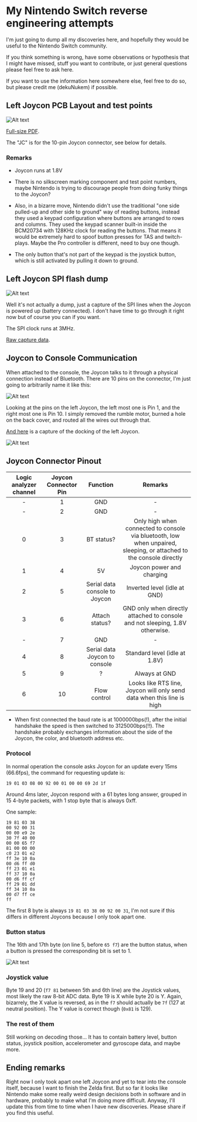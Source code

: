# My Nintendo Switch reverse engineering attempts

I'm just going to dump all my discoveries here, and hopefully they would be useful to the Nintendo Switch community.

If you think something is wrong, have some observations or hypothesis that I might have missed, stuff you want to contribute, or just general questions please feel free to ask here.

If you want to use the information here somewhere else, feel free to do so, but please credit me (dekuNukem) if possible.

## Left Joycon PCB Layout and test points

![Alt text](http://i.imgur.com/7Ui8lFv.jpg)

[Full-size PDF](./joycon_left_pcb.pdf).

The "JC" is for the 10-pin Joycon connector, see below for details.

### Remarks

* Joycon runs at 1.8V

* There is no silkscreen marking component and test point numbers, maybe Nintendo is trying to discourage people from doing funky things to the Joycon?

* Also, in a bizarre move, Nintendo didn't use the traditional "one side pulled-up and other side to ground" way of reading buttons, instead they used a keypad configuration where buttons are arranged to rows and columns. They used the keypad scanner built-in inside the BCM20734 with 128KHz clock for reading the buttons. That means it would be extremely hard to spoof button presses for TAS and twitch-plays. Maybe the Pro controller is different, need to buy one though.

* The only button that's not part of the keypad is the joystick button, which is still activated by pulling it down to ground.

## Left Joycon SPI flash dump

![Alt text](https://i.imgur.com/2c3tmyd.png)

Well it's not actually a dump, just a capture of the SPI lines when the Joycon is powered up (battery connected). I don't have time to go through it right now but of course you can if you want.

The SPI clock runs at 3MHz.

[Raw capture data](./logic_captures/leftjoyconspiflashpoweron.logicdata).

## Joycon to Console Communication

When attached to the console, the Joycon talks to it through a physical connection instead of Bluetooth. There are 10 pins on the connector, I'm just going to arbitrarily name it like this:

![Alt text](https://i.imgur.com/52xjlRb.jpg)

Looking at the pins on the left Joycon, the left most one is Pin 1, and the right most one is Pin 10. I simply removed the rumble motor, burned a hole on the back cover, and routed all the wires out through that.

[And here](./logic_captures/leftjoycon_docking.logicdata) is a capture of the docking of the left Joycon.

![Alt text](https://i.imgur.com/iUq5RNG.png)

## Joycon Connector Pinout


| Logic analyzer channel | Joycon Connector Pin |            Function           |                                                       Remarks                                                       |
|:----------------------:|:--------------------:|:-----------------------------:|:-------------------------------------------------------------------------------------------------------------------:|
|            -           |           1          |              GND              |                                                          -                                                          |
|            -           |           2          |              GND              |                                                          -                                                          |
|            0           |           3          |           BT status?          | Only high when connected to console via bluetooth, low when unpaired, sleeping, or attached to the console directly |
|            1           |           4          |               5V              |                                              Joycon power and charging                                              |
|            2           |           5          | Serial data console to Joycon |                                             Inverted level (idle at GND)                                            |
|            3           |           6          |         Attach status?        |                     GND only when directly attached to console and not sleeping, 1.8V otherwise.                    |
|            -           |           7          |              GND              |                                                          -                                                          |
|            4           |           8          | Serial data Joycon to console |                                            Standard level (idle at 1.8V)                                            |
|            5           |           9          |               ?               |                                                    Always at GND                                                    |
|            6           |          10          |          Flow control         |                        Looks like RTS line, Joycon will only send data when this line is high                       |

* When first connected the baud rate is at 1000000bps(!), after the initial handshake the speed is then switched to 3125000bps(!!). The handshake probably exchanges information about the side of the Joycon, the color, and bluetooth address etc.

### Protocol

In normal operation the console asks Joycon for an update every 15ms (66.6fps), the command for requesting update is:


```
19 01 03 08 00 92 00 01 00 00 69 2d 1f
```

Around 4ms later, Joycon respond with a 61 bytes long answer, grouped in 15 4-byte packets, with 1 stop byte that is always 0xff.

One sample:

```
19 81 03 38 
00 92 00 31 
00 00 e9 2e 
30 7f 40 00 
00 00 65 f7 
81 00 00 00 
c0 23 01 e2 
ff 3e 10 0a 
00 d6 ff d0 
ff 23 01 e1 
ff 37 10 0a 
00 d6 ff cf 
ff 29 01 dd 
ff 34 10 0a 
00 d7 ff ce 
ff 
```

The first 8 byte is always ` 19 81 03 38 00 92 00 31 `, I'm not sure if this differs in different Joycons because I only took apart one.

### Button status

The 16th and 17th byte (on line 5, before `65 f7`) are the button status, when a button is pressed the corresponding bit is set to 1.

![Alt text](http://i.imgur.com/H7DUmCx.png)

### Joystick value

Byte 19 and 20 (`f7 81` between 5th and 6th line) are the Joystick values, most likely the raw 8-bit ADC data. Byte 19 is X while byte 20 is Y. Again, bizarrely, the X value is reversed, as in the `f7` should actually be `7f` (127 at neutral position). The Y value is correct though (`0x81` is 129).

### The rest of them

Still working on decoding those... It has to contain battery level, button status, joystick position, accelerometer and gyroscope data, and maybe more.

## Ending remarks

Right now I only took apart one left Joycon and yet to tear into the console itself, because I want to finish the Zelda first. But so far it looks like Nintendo make some really weird design decisions both in software and in hardware, probably to make what I'm doing more difficult. Anyway, I'll update this from time to time when I have new discoveries. Please share if you find this useful.

